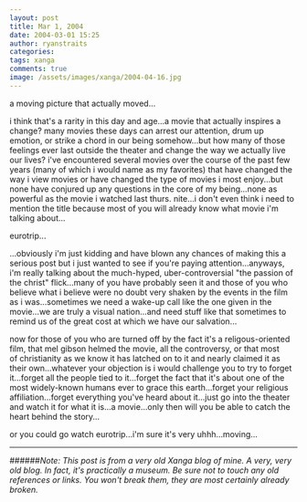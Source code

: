 ```yaml
---
layout: post
title: Mar 1, 2004
date: 2004-03-01 15:25
author: ryanstraits
categories:
tags: xanga
comments: true
image: /assets/images/xanga/2004-04-16.jpg
---
```

a moving picture that actually moved...

<!-- break -->

i think that's a rarity in this day and age...a movie that actually inspires a change? many movies these days can arrest our attention, drum up emotion, or strike a chord in our being somehow...but how many of those feelings ever last outside the theater and change the way we actually live our lives? i've encountered several movies over the course of the past few years (many of which i would name as my favorites) that have changed the way i view movies or have changed the type of movies i most enjoy...but none have conjured up any questions in the core of my being...none as powerful as the movie i watched last thurs. nite...i don't even think i need to mention the title because most of you will already know what movie i'm talking about...

eurotrip...

...obviously i'm just kidding and have blown any chances of making this a serious post but i just wanted to see if you're paying attention...anyways, i'm really talking about the much-hyped, uber-controversial "the passion of the christ" flick...many of you have probably seen it and those of you who believe what i believe were no doubt very shaken by the events in the film as i was...sometimes we need a wake-up call like the one given in the movie...we are truly a visual nation...and need stuff like that sometimes to remind us of the great cost at which we have our salvation...

now for those of you who are turned off by the fact it's a religous-oriented film, that mel gibson helmed the movie, all the controversy, or that most of christianity as we know it has latched on to it and nearly claimed it as their own...whatever your objection is i would challenge you to try to forget it...forget all the people tied to it...forget the fact that it's about one of the most widely-known humans ever to grace this earth...forget your religious affiliation...forget everything you've heard about it...just go into the theater and watch it for what it is...a movie...only then will you be able to catch the heart behind the story...

or you could go watch eurotrip...i'm sure it's very uhhh...moving...

---

######*Note: This post is from a very old Xanga blog of mine. A very, very old blog. In fact, it's practically a museum. Be sure not to touch any old references or links. You won't break them, they are most certainly already broken.*